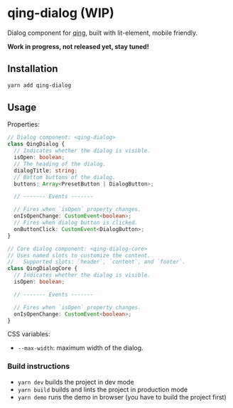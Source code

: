# qing-dialog (WIP)

Dialog component for [qing](https://github.com/mgenware/qing), built with lit-element, mobile friendly.

**Work in progress, not released yet, stay tuned!**

## Installation

```sh
yarn add qing-dialog
```

## Usage

Properties:

```typescript
// Dialog component: <qing-dialog>
class QingDialog {
  // Indicates whether the dialog is visible.
  isOpen: boolean;
  // The heading of the dialog.
  dialogTitle: string;
  // Bottom buttons of the dialog.
  buttons: Array<PresetButton | DialogButton>;

  // ------- Events -------

  // Fires when `isOpen` property changes.
  onIsOpenChange: CustomEvent<boolean>;
  // Fires when dialog button is clicked.
  onButtonClick: CustomEvent<DialogButton>;
}

// Core dialog component: <qing-dialog-core>
// Uses named slots to customize the content.
//   Supported slots: `header`, `content`, and `footer`.
class QingDialogCore {
  // Indicates whether the dialog is visible.
  isOpen: boolean;

  // ------- Events -------

  // Fires when `isOpen` property changes.
  onIsOpenChange: CustomEvent<boolean>;
}
```

CSS variables:

- `--max-width`: maximum width of the dialog.

### Build instructions

- `yarn dev` builds the project in dev mode
- `yarn build` builds and lints the project in production mode
- `yarn demo` runs the demo in browser (you have to build the project first)
